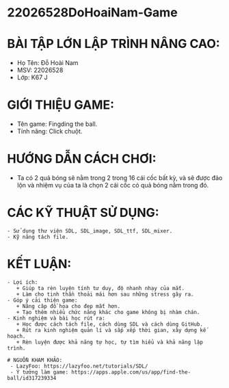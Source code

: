 # 22026528DoHoaiNam-Game

# BÀI TẬP LỚN LẬP TRÌNH NÂNG CAO:

 - Họ Tên: Đỗ Hoài Nam
 - MSV: 22026528  
 - Lớp: K67 J
 
 # GIỚI THIỆU GAME:
  
   - Tên game: Fingding the ball.
   - Tính năng: Click chuột.
    
  # HƯỚNG DẪN CÁCH CHƠI:
   
   - Ta có 2 quả bóng sẽ nằm trong 2 trong 16 cái cốc bất kỳ, và sẽ được đảo lộn và nhiệm vụ của ta là chọn 2 cái cốc có quả bóng nằm trong đó.
     
   # CÁC KỸ THUẬT SỬ DỤNG:
    
    - Sử dụng thư viện SDL, SDL_image, SDL_ttf, SDL_mixer.
    - Kỹ năng tách file. 
     
   # KẾT LUẬN:
      
    - Lợi ích:
       + Giúp ta rèn luyện tính tư duy, độ nhanh nhạy của mắt.
       + Làm cho tinh thần thoải mái hơn sau những stress gây ra.
    - Góp ý cải thiện game:
       + Nâng câp đồ họa cho đẹp mắt hơn.
       + Tạo thêm nhiều chức năng khác cho game không bị nhàm chán.
    - Kinh nghiệm và bài học rút ra:
       + Học được cách tách file, cách dùng SDL và cách dùng GitHub.
       + Rút ra kinh nghiệm quản lí và sắp xếp thời gian, xây dựng kế hoạch.
       + Rèn luyện được khả năng tự học, tự tìm hiểu và khả năng lập trình.
         
    # NGUỒN KHAM KHẢO:
     - LazyFoo: https://lazyfoo.net/tutorials/SDL/
     - Ý tưởng làm game: https://apps.apple.com/us/app/find-the-ball/id317239334
